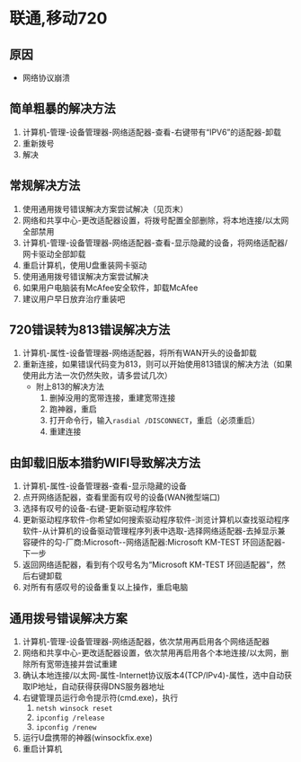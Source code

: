 # 联通,移动720
## 原因

- 网络协议崩溃

## 简单粗暴的解决方法

1. 计算机-管理-设备管理器-网络适配器-查看-右键带有“IPV6”的适配器-卸载
2. 重新拨号
3. 解决

## 常规解决方法

1. 使用通用拨号错误解决方案尝试解决（见页末）
2. 网络和共享中心-更改适配器设置，将拨号配置全部删除，将本地连接/以太网全部禁用
3. 计算机-管理-设备管理器-网络适配器-查看-显示隐藏的设备，将网络适配器/网卡驱动全部卸载
4. 重启计算机，使用U盘重装网卡驱动
5. 使用通用拨号错误解决方案尝试解决
6. 如果用户电脑装有McAfee安全软件，卸载McAfee
7. 建议用户早日放弃治疗重装吧

## 720错误转为813错误解决方法

1. 计算机-属性-设备管理器-网络适配器，将所有WAN开头的设备卸载
2. 重新连接，如果错误代码变为813，则可以开始使用813错误的解决方法（如果使用此方法一次仍然失败，请多尝试几次）
    - 附上813的解决方法
        1. 删掉没用的宽带连接，重建宽带连接
        2. 跑神器，重启
        3. 打开命令行，输入`rasdial /DISCONNECT`，重启（必须重启）
        4. 重建连接

## 由卸载旧版本猎豹WIFI导致解决方法

1. 计算机-属性-设备管理器-查看-显示隐藏的设备
2. 点开网络适配器，查看里面有叹号的设备(WAN微型端口)
3. 选择有叹号的设备-右键-更新驱动程序软件
4. 更新驱动程序软件-你希望如何搜索驱动程序软件-浏览计算机以查找驱动程序软件-从计算机的设备驱动管理程序列表中选取-选择网络适配器-去掉显示兼容硬件的勾-厂商:Microsoft--网络适配器:Microsoft KM-TEST 环回适配器-下一步
5. 返回网络适配器，看到有个叹号名为“Microsoft KM-TEST 环回适配器”，然后右键卸载
6. 对所有有感叹号的设备重复以上操作，重启电脑

## 通用拨号错误解决方案

1. 计算机-管理-设备管理器-网络适配器，依次禁用再启用各个网络适配器
2. 网络和共享中心-更改适配器设置，依次禁用再启用各个本地连接/以太网，删除所有宽带连接并尝试重建
3. 确认本地连接/以太网-属性-Internet协议版本4(TCP/IPv4)-属性，选中自动获取IP地址，自动获得获得DNS服务器地址
4. 右键管理员运行命令提示符(cmd.exe)，执行
    1. `netsh winsock reset`
    2. `ipconfig /release`
    3. `ipconfig /renew`
5. 运行U盘携带的神器(winsockfix.exe)
6. 重启计算机
